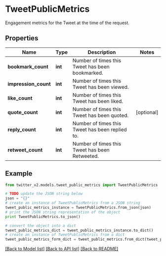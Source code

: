 # TweetPublicMetrics

Engagement metrics for the Tweet at the time of the request.

## Properties
Name | Type | Description | Notes
------------ | ------------- | ------------- | -------------
**bookmark_count** | **int** | Number of times this Tweet has been bookmarked. | 
**impression_count** | **int** | Number of times this Tweet has been viewed. | 
**like_count** | **int** | Number of times this Tweet has been liked. | 
**quote_count** | **int** | Number of times this Tweet has been quoted. | [optional] 
**reply_count** | **int** | Number of times this Tweet has been replied to. | 
**retweet_count** | **int** | Number of times this Tweet has been Retweeted. | 

## Example

```python
from twitter_v2.models.tweet_public_metrics import TweetPublicMetrics

# TODO update the JSON string below
json = "{}"
# create an instance of TweetPublicMetrics from a JSON string
tweet_public_metrics_instance = TweetPublicMetrics.from_json(json)
# print the JSON string representation of the object
print TweetPublicMetrics.to_json()

# convert the object into a dict
tweet_public_metrics_dict = tweet_public_metrics_instance.to_dict()
# create an instance of TweetPublicMetrics from a dict
tweet_public_metrics_form_dict = tweet_public_metrics.from_dict(tweet_public_metrics_dict)
```
[[Back to Model list]](../README.md#documentation-for-models) [[Back to API list]](../README.md#documentation-for-api-endpoints) [[Back to README]](../README.md)


